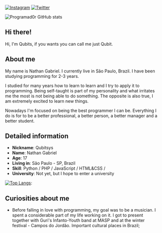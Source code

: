 [![Instagram](https://img.shields.io/badge/Instagram-E4405F?style=for-the-badge&logo=instagram&logoColor=white)](https://www.instagram.com/qubitsys/)
[![Twitter](https://img.shields.io/badge/Twitter-1DA1F2?style=for-the-badge&logo=twitter&logoColor=white)](https://twitter.com/QuBitSysX)




![Programad0r GitHub stats](https://github-readme-stats.vercel.app/api?username=NathanMuniz&show_icons=true&theme=dracula)




## Hi there!

Hi, I'm Qubits, if you wants you can call me just Qubit.

## About me 

My name is Nathan Gabriel. I currently live in São Paulo, Brazil. I have been studying programming for 2-3 years. 

I studied for many years how to learn to learn and I try to apply it to programming.
Being self-taught is part of my personality and what irritates me the most is not being able to do something. The opposite is also true, I am extremely excited to learn new things.

Nowadays I'm focused on being the best programmer I can be. Everything I do is for to be a better professional, a better person, a better manager and a better student.

## Detailed information

* **Nickname**: 
Qubitsys
* **Name**: 
Nathan Gabriel
* **Age**: 17
* **Living in**: São Paulo - SP, Brazil
* **Skill**: Python / PHP / JavaScript / HTML&CSS / 
* **University**: Not yet, but I hope to enter a university


[![Top Langs](https://github-readme-stats.vercel.app/api/top-langs/?username=NathanMuniz&layout=compact=NathanMuniz&show_icons=true&theme=dracula)](https://github.com/anuraghazra/github-readme-stats): 



## Curiosities about me

* Before falling in love with programming, my goal was to be a musician. I spent a considerable part of my life working on it. I got to present together with Guri's Infanto-Youth band at MASP and at the winter festival - Campos do Jordão. Important cultural places in Brazil;
